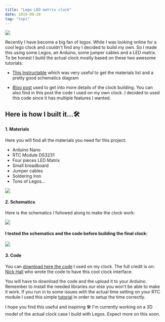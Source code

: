 ```yaml
---
title: "Lego LED matrix clock"
date: 2019-09-20
tag: "topi"
---
```


![](https://storage.googleapis.com/maker-blog-assets/lego-led-clock/lego-cisco.jpeg)

Recently I have become a big fan of legos. While I was looking online for a cool lego clock and couldn't find any I decided to build my own. So I made this using some Legos, an Arduino, some jumper cables and a LED matrix. To be honest I build the actual clock mostly based on these two awesome tutorials:

* [This Instructable](https://www.instructables.com/id/Arduino-Nano-Mini-LED-Matrix-Clock/) which was very useful to get the materials list and a pretty good schematics diagram

* [Blog post](https://123led.wordpress.com/mini-led-clock/) used to get into more details of the clock building. You can also find in this post the code I used on my own clock. I decided to used this code since it has multiple features I wanted.

## Here is how I built it...🛠
#### 1. Materials
Here you will find all the materials you need for this project:
* Arduino Nano
* RTC Module DS3231
* Four pieces LED Matrix
* Small breadboard
* Jumper cables
* Soldering Iron
* Tons of Legos...

![](https://storage.googleapis.com/maker-blog-assets/lego-led-clock/clock-WIP.jpg)

#### 2. Schematics
Here is the schematics I followed along to make the clock work:

![](https://storage.googleapis.com/maker-blog-assets/lego-led-clock/fritzing.jpg)

#### I tested the schematics and the code before building the final clock:
![](https://storage.googleapis.com/maker-blog-assets/lego-led-clock/breadboard.jpg)

#### 3. Code
You can [download here the code](https://github.com/mrnick1234567/miniclock) I used on my clock. The full credit is on: [Nick Hall](https://github.com/mrnick1234567) who wrote the code to have this cool clock interface.

You will have to download the code and the upload it to your Arduino. Remember to install the needed libraries our else you won't be able to make it work.
If you run in to some issues with the actual time setting on your RTC module I used this simple [tutorial](https://www.instructables.com/id/Simple-Guide-to-Setting-Time-on-a-DS3231DS3107DS13/) in order to setup the time correctly. 


I hope you find this useful and inspiring 🛠
I'm currently working on a 3D model of the actual clock case I build with Legos. Expect more on this soon. 


